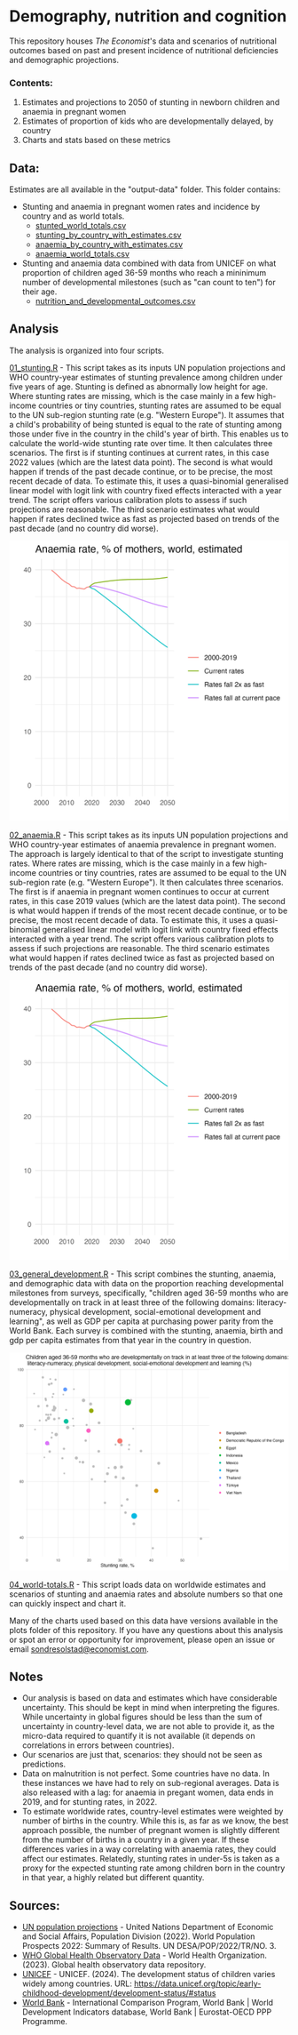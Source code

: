 # Demography, nutrition and cognition

This repository houses _The Economist_'s data and scenarios of nutritional outcomes based on past and present incidence of nutritional deficiencies and demographic projections. 

### Contents:
1. Estimates and projections to 2050 of stunting in newborn children and anaemia in pregnant women
2. Estimates of proportion of kids who are developmentally delayed, by country
3. Charts and stats based on these metrics


## Data:
Estimates are all available in the "output-data" folder. This folder contains:
* Stunting and anaemia in pregnant women rates and incidence by country and as world totals.
  * [stunted_world_totals.csv](./output-data/stunted_world_totals.csv)
  * [stunting_by_country_with_estimates.csv](./output-data/stunting_by_country_with_estimates.csv)
  * [anaemia_by_country_with_estimates.csv](./output-data/anaemia_by_country_with_estimates.csv)
  * [anaemia_world_totals.csv](./output-data/anaemia_world_totals.csv)
* Stunting and anaemia data combined with data from UNICEF on what proportion of children aged 36-59 months who reach a mininimum number of developmental milestones (such as "can count to ten") for their age. 
  * [nutrition_and_developmental_outcomes.csv](./output-data/nutrition_and_developmental_outcomes.csv)

## Analysis
The analysis is organized into four scripts.

[01_stunting.R](./scripts/01_stunting.R) - This script takes as its inputs UN population projections and WHO country-year estimates of stunting prevalence among children under five years of age. Stunting is defined as abnormally low height for age. Where stunting rates are missing, which is the case mainly in a few high-income countries or tiny countries, stunting rates are assumed to be equal to the UN sub-region stunting rate (e.g. "Western Europe"). It assumes that a child's probability of being stunted is equal to the rate of stunting among those under five in the country in the child's year of birth. This enables us to calculate the world-wide stunting rate over time. It then calculates three scenarios. The first is if stunting continues at current rates, in this case 2022 values (which are the latest data point). The second is what would happen if trends of the past decade continue, or to be precise, the most recent decade of data. To estimate this, it uses a quasi-binomial generalised linear model with logit link with country fixed effects interacted with a year trend. The script offers various calibration plots to assess if such projections are reasonable. The third scenario estimates what would happen if rates declined twice as fast as projected based on trends of the past decade (and no country did worse).

![Stunting rates](plots/amaemia_world_rates.png)

[02_anaemia.R](./scripts/02_anaemia.R) - This script takes as its inputs UN population projections and WHO country-year estimates of anaemia prevalence in pregnant women. The approach is largely identical to that of the script to investigate stunting rates. Where rates are missing, which is the case mainly in a few high-income countries or tiny countries, rates are assumed to be equal to the UN sub-region rate (e.g. "Western Europe"). It then calculates three scenarios. The first is if anaemia in pregnant women continues to occur at current rates, in this case 2019 values (which are the latest data point). The second is what would happen if trends of the most recent decade continue, or to be precise, the most recent decade of data. To estimate this, it uses a quasi-binomial generalised linear model with logit link with country fixed effects interacted with a year trend. The script offers various calibration plots to assess if such projections are reasonable. The third scenario estimates what would happen if rates declined twice as fast as projected based on trends of the past decade (and no country did worse).

![Anaemia rates](plots/amaemia_world_rates.png)

[03_general_development.R](./scripts/03_general_development.R) - This script combines the stunting, anaemia, and demographic data with data on the proportion reaching developmental milestones from surveys, specifically, "children aged 36-59 months who are developmentally on track in at least three of the following domains: literacy-numeracy, physical development, social-emotional development and learning", as well as GDP per capita at purchasing power parity from the World Bank. Each survey is combined with the stunting, anaemia, birth and gdp per capita estimates from that year in the country in question.

![Developmental milestones](plots/developmental_outcomes_v_stunting.png)

[04_world-totals.R](./scripts/04_world-totals.R) - This script loads data on worldwide estimates and scenarios of stunting and anaemia rates and absolute numbers so that one can quickly inspect and chart it. 

Many of the charts used based on this data have versions available in the plots folder of this repository. If you have any questions about this analysis or spot an error or opportunity for improvement, please open an issue or email sondresolstad@economist.com.

## Notes
* Our analysis is based on data and estimates which have considerable uncertainty. This should be kept in mind when interpreting the figures. While uncertainty in global figures should be less than the sum of uncertainty in country-level data, we are not able to provide it, as the micro-data required to quantify it is not available (it depends on correlations in errors between countries).
* Our scenarios are just that, scenarios: they should not be seen as predictions. 
* Data on malnutrition is not perfect. Some countries have no data. In these instances we have had to rely on sub-regional averages. Data is also released with a lag: for anaemia in pregant women, data ends in 2019, and for stunting rates, in 2022. 
* To estimate worldwide rates, country-level estimates were weighted by number of births in the country. While this is, as far as we know, the best approach possible, the number of pregnant women is slightly different from the number of births in a country in a given year. If these differences varies in a way correlating with anaemia rates, they could affect our estimates. Relatedly, stunting rates in under-5s is taken as a proxy for the expected stunting rate among children born in the country in that year, a highly related but different quantity.   

## Sources:
* [UN population projections](https://population.un.org/wpp/) - United Nations Department of Economic and Social Affairs, Population Division (2022). World Population
Prospects 2022: Summary of Results. UN DESA/POP/2022/TR/NO. 3. 
* [WHO Global Health Observatory Data](https://www.who.int/data/gho) - World Health Organization. (2023). Global health observatory data repository.
* [UNICEF](https://data.unicef.org/topic/early-childhood-development/development-status/) - UNICEF. (2024). The development status of children varies widely among countries. URL: https://data.unicef.org/topic/early-childhood-development/development-status/#status
* [World Bank](https://data.worldbank.org/indicator/NY.GDP.PCAP.PP.CD) - International Comparison Program, World Bank | World Development Indicators database, World Bank | Eurostat-OECD PPP Programme.
